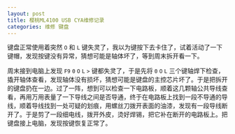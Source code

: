 ```yaml
---
layout: post
title: 樱桃ML4100 USB CYA维修记录
categories: 维修 键盘
---
```

键盘正常使用着突然 `O` 和 `L` 键失灵了，我以为键按下去卡住了，试着活动了一下键帽，发现按键没有异常，猜想可能是轴体坏了，等到周末拆开看一下。

周末接到电脑上发现 `F9` `0` `O` `L` `>` 键都失灵了，于是先将 `0` `O` `L` 三个键轴焊下检查，撬开轴体查看，发现轴体没有损坏，猜想可能是键盘的主控芯片坏了。于是把拆开的键盘扔在一边。过了一阵，想到可以检查一下电路板，顺着这几颗轴公共导线查看，再用万用表量了一下导线之间是否导通，终于在电路板上找到一段不导通的导线，顺着导线找到一处可疑的划痕，用螺丝刀拨开表面的油漆，发现有一段导线断开了。于是剪了一段细电线，拨开外皮，烫好焊锡，把它补在断开的电路板上。把键盘接上电脑，发现按键恢复正常了。
